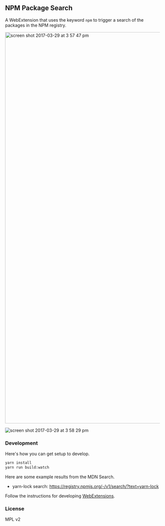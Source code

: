 ## NPM Package Search

A WebExtension that uses the keyword `npm` to trigger a search of the packages in the NPM registry.

<img width="1271" alt="screen shot 2017-03-29 at 3 57 47 pm" src="https://cloud.githubusercontent.com/assets/2134/24476349/9a763bbe-1498-11e7-95f4-095f103cc9b5.png">

![screen shot 2017-03-29 at 3 58 29 pm](https://cloud.githubusercontent.com/assets/2134/24476346/98b8a334-1498-11e7-84c2-a14160e47edf.png)

### Development

Here's how you can get setup to develop.

```bash
yarn install
yarn run build:watch
```

Here are some example results from the MDN Search.

* yarn-lock search: https://registry.npmjs.org/-/v1/search/?text=yarn-lock

Follow the instructions for developing [WebExtensions](https://developer.mozilla.org/en-US/Add-ons/WebExtensions).

### License

MPL v2
